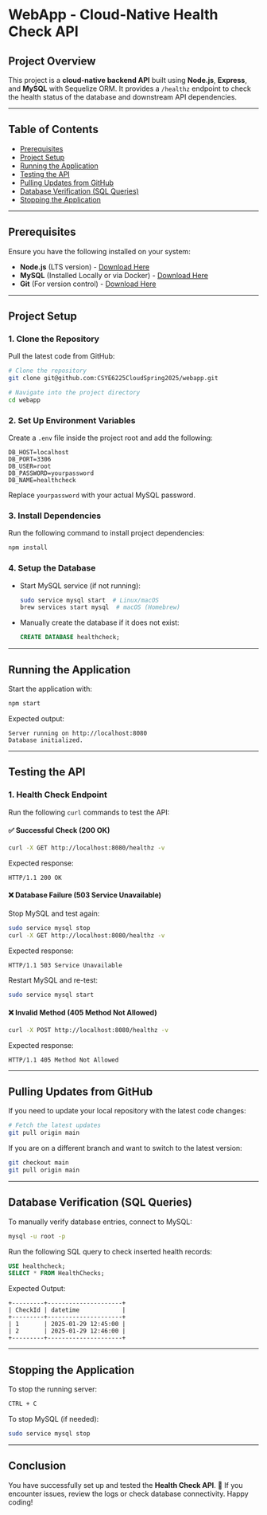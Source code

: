# WebApp - Cloud-Native Health Check API

## **Project Overview**

This project is a **cloud-native backend API** built using **Node.js**, **Express**, and **MySQL** with Sequelize ORM. It provides a `/healthz` endpoint to check the health status of the database and downstream API dependencies.

---

## **Table of Contents**

- [Prerequisites](#prerequisites)
- [Project Setup](#project-setup)
- [Running the Application](#running-the-application)
- [Testing the API](#testing-the-api)
- [Pulling Updates from GitHub](#pulling-updates-from-github)
- [Database Verification (SQL Queries)](#database-verification-sql-queries)
- [Stopping the Application](#stopping-the-application)

---

## **Prerequisites**

Ensure you have the following installed on your system:

- **Node.js** (LTS version) - [Download Here](https://nodejs.org/)
- **MySQL** (Installed Locally or via Docker) - [Download Here](https://www.mysql.com/)
- **Git** (For version control) - [Download Here](https://git-scm.com/)

---

## **Project Setup**

### **1. Clone the Repository**

Pull the latest code from GitHub:

```bash
# Clone the repository
git clone git@github.com:CSYE6225CloudSpring2025/webapp.git

# Navigate into the project directory
cd webapp
```

### **2. Set Up Environment Variables**

Create a `.env` file inside the project root and add the following:

```env
DB_HOST=localhost
DB_PORT=3306
DB_USER=root
DB_PASSWORD=yourpassword
DB_NAME=healthcheck
```

Replace `yourpassword` with your actual MySQL password.

### **3. Install Dependencies**

Run the following command to install project dependencies:

```bash
npm install
```

### **4. Setup the Database**

- Start MySQL service (if not running):
  ```bash
  sudo service mysql start  # Linux/macOS
  brew services start mysql  # macOS (Homebrew)
  ```
- Manually create the database if it does not exist:
  ```sql
  CREATE DATABASE healthcheck;
  ```

---

## **Running the Application**

Start the application with:

```bash
npm start
```

Expected output:

```
Server running on http://localhost:8080
Database initialized.
```

---

## **Testing the API**

### **1. Health Check Endpoint**

Run the following `curl` commands to test the API:

#### **✅ Successful Check (200 OK)**

```bash
curl -X GET http://localhost:8080/healthz -v
```

Expected response:

```
HTTP/1.1 200 OK
```

#### **❌ Database Failure (503 Service Unavailable)**

Stop MySQL and test again:

```bash
sudo service mysql stop
curl -X GET http://localhost:8080/healthz -v
```

Expected response:

```
HTTP/1.1 503 Service Unavailable
```

Restart MySQL and re-test:

```bash
sudo service mysql start
```

#### **❌ Invalid Method (405 Method Not Allowed)**

```bash
curl -X POST http://localhost:8080/healthz -v
```

Expected response:

```
HTTP/1.1 405 Method Not Allowed
```

---

## **Pulling Updates from GitHub**

If you need to update your local repository with the latest code changes:

```bash
# Fetch the latest updates
git pull origin main
```

If you are on a different branch and want to switch to the latest version:

```bash
git checkout main
git pull origin main
```

---

## **Database Verification (SQL Queries)**

To manually verify database entries, connect to MySQL:

```bash
mysql -u root -p
```

Run the following SQL query to check inserted health records:

```sql
USE healthcheck;
SELECT * FROM HealthChecks;
```

Expected Output:

```
+---------+---------------------+
| CheckId | datetime            |
+---------+---------------------+
| 1       | 2025-01-29 12:45:00 |
| 2       | 2025-01-29 12:46:00 |
+---------+---------------------+
```

---

## **Stopping the Application**

To stop the running server:

```bash
CTRL + C
```

To stop MySQL (if needed):

```bash
sudo service mysql stop
```

---

## **Conclusion**

You have successfully set up and tested the **Health Check API**. 🚀 If you encounter issues, review the logs or check database connectivity. Happy coding!

